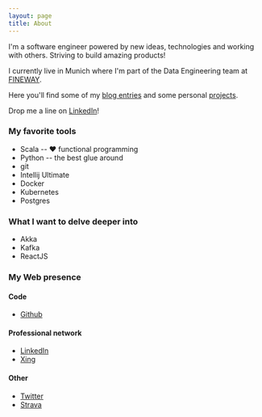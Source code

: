 ```yaml
---
layout: page
title: About
---
```


I'm a software engineer powered by new ideas, technologies and working with others. Striving to build amazing products! 

I currently live in Munich where I'm part of the Data Engineering team at [FINEWAY](https://www.fineway.de/).

Here you'll find some of my [blog entries](/entries) and some personal [projects](/projects).

Drop me a line on [LinkedIn](https://www.linkedin.com/in/esteban-zacharzewski)!

### My favorite tools
* Scala -- ♥️ functional programming
* Python -- the best glue around
* git
* Intellij Ultimate
* Docker
* Kubernetes
* Postgres

### What I want to delve deeper into
* Akka
* Kafka
* ReactJS

### My Web presence

#### Code
* [Github](https://github.com/stzr1123)

#### Professional network
* [LinkedIn](https://www.linkedin.com/in/esteban-zacharzewski)
* [Xing](https://www.xing.com/profile/Esteban_Zacharzewski)

#### Other
* [Twitter](https://twitter.com/estebanzachar)
* [Strava](https://www.strava.com/athletes/9632376)
